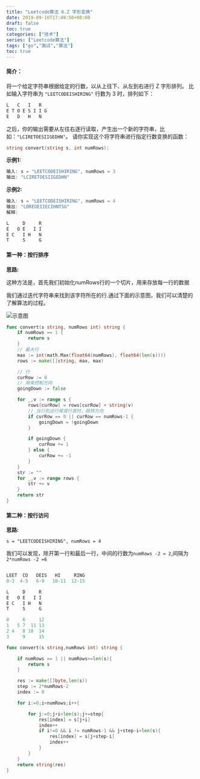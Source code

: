 ```yaml
---
title: "Leetcode算法 6.Z 字形变换"
date: 2019-09-16T17:49:50+08:00
draft: false
toc: true
categories: ["技术"]
series: ["Leetcode算法"]
tags: ["go","面试","算法"]
toc: true
---
```


#### 简介：
将一个给定字符串根据给定的行数，以从上往下、从左到右进行 Z 字形排列。
比如输入字符串为 `"LEETCODEISHIRING"` 行数为 3 时，排列如下：
``` go
L   C   I   R
E T O E S I I G
E   D   H   N
```
之后，你的输出需要从左往右逐行读取，产生出一个新的字符串，比如：`"LCIRETOESIIGEDHN"`。
请你实现这个将字符串进行指定行数变换的函数：
``` go
string convert(string s, int numRows);
```
**示例1:**
``` go
输入: s = "LEETCODEISHIRING", numRows = 3
输出: "LCIRETOESIIGEDHN"
```

**示例2:**
``` go
输入: s = "LEETCODEISHIRING", numRows = 4
输出: "LDREOEIIECIHNTSG"
解释:

L     D     R
E   O E   I I
E C   I H   N
T     S     G
```




#### 第一种：按行排序
**思路:**

这种方法是，首先我们初始化numRows行的一个切片，用来存放每一行的数据

我们通过迭代字符串来找到该字符所在的行.通过下面的示意图，我们可以清楚的了解算法的过程。

![示意图](/images/blog/2019/算法6_1.png)

``` go
func convert(s string, numRows int) string {
    if numRows == 1 {
		return s
	}
	// 最大行
	max := int(math.Max(float64(numRows), float64(len(s))))
	rows := make([]string, max, max)

	// 行
	curRow := 0
	// 用来控制方向
	goingDown := false

	for _,v := range s {
		rows[curRow] = rows[curRow] + string(v)
		// 当行到达行尾或行首时，跳转方向
		if curRow == 0 || curRow == numRows-1 {
			goingDown = !goingDown
		}

		if goingDown {
			curRow += 1
		} else {
			curRow += -1
		}
	}
	str := ""
	for _,v := range rows {
		str += v
	}
	return str
}
```
#### 第二种：按行访问
**思路:**

`s = "LEETCODEISHIRING", numRows = 4`

我们可以发现，除开第一行和最后一行，中间的行数为`numRows -2 = 2`,间隔为`2*numRows -2 =6`


``` go

LEET  CO   DEIS   HI     RING
0-3  4-5   6-9   10-11  12-15

L     D     R
E   O E   I I
E C   I H   N
T     S     G

0     6     12 
1   5 7  11 13 
2 4   8 10  14 
3     9     15 
```

``` go
func convert(s string,numRows int) string {

	if numRows == 1 || numRows>=len(s){
		return s
	}

	res := make([]byte,len(s))
	step := 2*numRows-2
	index := 0

	for i:=0;i<numRows;i++{

		for j:=0;j+i<len(s);j+=step{
			res[index] = s[j+i]
			index++
			if i!=0 && i != numRows-1 && j+step-i<len(s){
				res[index] = s[j+step-i]
				index++
			}
		}
	}
	return string(res)
}
```